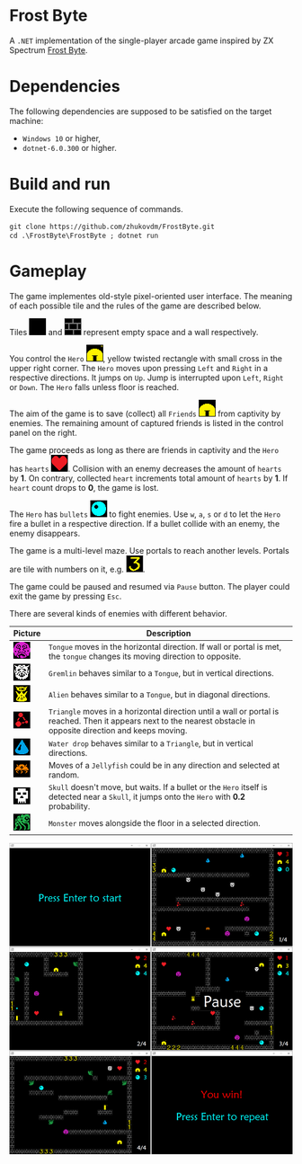# Frost Byte

A `.NET` implementation of the single-player arcade game inspired by ZX Spectrum
[Frost Byte](https://spectrumcomputing.co.uk/entry/1894/ZX-Spectrum/Frost_Byte).

# Dependencies

The following dependencies are supposed to be satisfied on the target machine:

- `Windows 10` or higher,
- `dotnet-6.0.300` or higher.

# Build and run

Execute the following sequence of commands.

```console
git clone https://github.com/zhukovdm/FrostByte.git
cd .\FrostByte\FrostByte ; dotnet run
```

# Gameplay

The game implementes old-style pixel-oriented user interface. The meaning of
each possible tile and the rules of the game are described below.

Tiles ![empty.png](Assets/Images/empty.png) and ![wall.png](Assets/Images/wall.png)
represent empty space and a wall respectively.

You control the `Hero` ![hero.png](./Assets/Images/hero.png), yellow twisted
rectangle with small cross in the upper right corner. The `Hero` moves upon
pressing `Left` and `Right` in a respective directions. It jumps on `Up`.
Jump is interrupted upon `Left`, `Right` or `Down`. The `Hero` falls unless
floor is reached.

The aim of the game is to save (collect) all `Friends`
![friend.png](./Assets/Images/friend.png) from captivity by enemies. The
remaining amount of captured friends is listed in the control panel on the
right.

The game proceeds as long as there are friends in captivity and the `Hero` has
`hearts` ![heart.png](./Assets/Images/heart.png). Collision with an enemy decreases
the amount of `hearts` by **1**. On contrary, collected `heart` increments total
amount of `hearts` by **1**. If `heart` count drops to **0**, the game is lost.

The `Hero` has `bullets` ![bullet.png](Assets/Images/bullet.png) to fight
enemies. Use `w`, `a`, `s` or `d` to let the `Hero` fire a bullet in a respective
direction. If a bullet collide with an enemy, the enemy disappears.

The game is a multi-level maze. Use portals to reach another levels. Portals
are tile with numbers on it, e.g. ![portal.png](Assets/Images/portal.png).

The game could be paused and resumed via `Pause` button. The player could exit
the game by pressing `Esc`.

There are several kinds of enemies with different behavior.

| Picture | Description |
|---|---|
| ![tongue.png](./Assets/Images/tongue.png) | `Tongue` moves in the horizontal direction. If wall or portal is met, the `tongue` changes its moving direction to opposite. |
| ![gremlin.png](./Assets/Images/gremlin.png) | `Gremlin` behaves similar to a `Tongue`, but in vertical directions. |
| ![alien.png](./Assets/Images/alien.png) | `Alien` behaves similar to a `Tongue`, but in diagonal directions. |
| ![triangle.png](./Assets/Images/triangle.png) | `Triangle` moves in a horizontal direction until a wall or portal is reached. Then it appears next to the nearest obstacle in opposite direction and keeps moving. |
| ![waterdrop.png](./Assets/Images/waterdrop.png) | `Water drop` behaves similar to a `Triangle`, but in vertical directions. |
| ![jellyfish.png](./Assets/Images/jellyfish.png) | Moves of a `Jellyfish` could be in any direction and selected at random. |
| ![skull.png](./Assets/Images/skull.png) | `Skull` doesn't move, but waits. If a bullet or the `Hero` itself is detected near a `Skull`, it jumps onto the `Hero` with **0.2** probability. |
| ![monster.png](./Assets/Images/monster.png) | `Monster` moves alongside the floor in a selected direction. |

![gui.png](./Assets/Images/gui.png)
